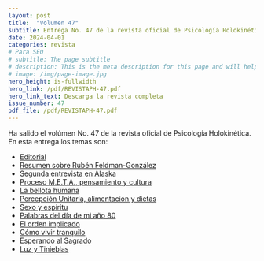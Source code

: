 ```yaml
---
layout: post
title:  "Volumen 47"
subtitle: Entrega No. 47 de la revista oficial de Psicología Holokinética
date: 2024-04-01
categories: revista
# Para SEO
# subtitle: The page subtitle
# description: This is the meta description for this page and will help it appear in search engines
# image: /img/page-image.jpg
hero_height: is-fullwidth
hero_link: /pdf/REVISTAPH-47.pdf
hero_link_text: Descarga la revista completa
issue_number: 47
pdf_file: /pdf/REVISTAPH-47.pdf
---
```


Ha salido el volúmen No. 47 de la revista oficial de Psicología Holokinética. 
En esta entrega los temas son:


- [Editorial](/pdf/REVISTAPH-47.pdf#page=4)
- [Resumen sobre Rubén Feldman-González](/pdf/REVISTAPH-47.pdf#page=5)
- [Segunda entrevista en Alaska](/pdf/REVISTAPH-47.pdf#page=7)
- [Proceso M.E.T.A., pensamiento y cultura](/pdf/REVISTAPH-47.pdf#page=20)
- [La bellota humana](/pdf/REVISTAPH-47.pdf#page=29)
- [Percepción Unitaria, alimentación y dietas](/pdf/REVISTAPH-47.pdf#page=31)
- [Sexo y espíritu](/pdf/REVISTAPH-47.pdf#page=32)
- [Palabras del día de mi año 80](/pdf/REVISTAPH-47.pdf#page=34)
- [El orden implicado](/pdf/REVISTAPH-47.pdf#page=35)
- [Cómo vivir tranquilo](/pdf/REVISTAPH-47.pdf#page=37)
- [Esperando al Sagrado](/pdf/REVISTAPH-47.pdf#page=39)
- [Luz y Tinieblas](/pdf/REVISTAPH-47.pdf#page=43)
